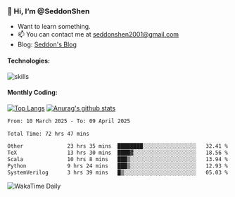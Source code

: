 ### 👋 Hi, I’m @SeddonShen
- Want to learn something.
- 📫 You can contact me at seddonshen2001@gmail.com
- Blog: [Seddon's Blog](https://seddonshen.github.io/)
#### Technologies:

![skills](https://skillicons.dev/icons?i=scala,js,html,css,bootstrap,jquery,c,cpp,cloudflare,django,docker,flask,git,github,githubactions,linux,latex,mysql,nodejs,ps,php,pr,py,raspberrypi,redis,unreal,v,vscode,vue,bash)

#### Monthly Coding:
[![Top Langs](https://github-readme-stats.vercel.app/api/top-langs?username=seddonshen&show_icons=true&locale=en&layout=compact&hide=html&langs_count=8)](https://github.com/SeddonShen/)
[![Anurag's github stats](https://github-readme-stats.vercel.app/api?username=SeddonShen&count_private=true&show_icons=true)](https://github.com/anuraghazra/github-readme-stats)
<!--START_SECTION:waka-->

```txt
From: 10 March 2025 - To: 09 April 2025

Total Time: 72 hrs 47 mins

Other              23 hrs 35 mins  ████████░░░░░░░░░░░░░░░░░   32.41 %
TeX                13 hrs 30 mins  ████▓░░░░░░░░░░░░░░░░░░░░   18.56 %
Scala              10 hrs 8 mins   ███▒░░░░░░░░░░░░░░░░░░░░░   13.94 %
Python             9 hrs 24 mins   ███▒░░░░░░░░░░░░░░░░░░░░░   12.93 %
SystemVerilog      3 hrs 39 mins   █▒░░░░░░░░░░░░░░░░░░░░░░░   05.03 %
```

<!--END_SECTION:waka-->

![WakaTime Daily](https://wakatime.com/share/@seddon2001/61a7e342-5f12-4fea-bf92-1fac161e97d6.svg)
<!---
SeddonShen/SeddonShen is a ✨ special ✨ repository because its `README.md` (this file) appears on your GitHub profile.
You can click the Preview link to take a look at your changes.
--->

